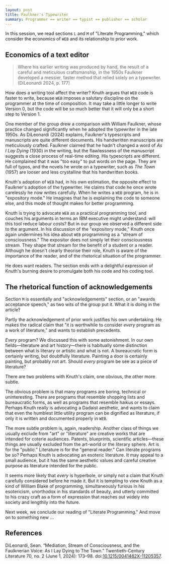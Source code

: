```yaml
---
layout: post
title: Faulkner's Typewriter
summary: Programmer == writer == typist == publisher == scholar
---
```


In this session, we read sections `L` and `M` of "Literate Programming," which consider the economics of `WEB` and its relationship to prior work.

## Economics of a text editor

> Where his earlier writing was produced by hand, the result of a careful and meticulous craftsmanship, in the 1950s Faulkner developed a messier, faster method that relied solely on a typewriter. (DiLeonardi 2024, p. 177)

How does a writing tool affect the writer? Knuth argues that `WEB` code is faster to write, because `WEB` imposes a salutary discipline on the programmer at the time of composition. It may take a little longer to write Version 0, but the code will be so much better that it will only be a short step to Version 1.

One member of the group drew a comparison with William Faulkner, whose practice changed significantly when he adopted the typewriter in the late 1950s. As DiLeonardi (2024) explains, Faulkner's typescripts and manuscripts are quite different documents. His handwritten manuscripts are meticulously crafted. Faulkner claimed that he hadn't changed a word of *As I Lay Dying* (1930) in the writing, but the flawlessness of the manuscript suggests a close process of real-time editing. His typescripts are different. He complained that it was "too easy" to put words on the page. They are full of typos, and the novels he wrote on a typewriter, such as *The Town* (1957) are looser and less crystalline that his handwritten books.

Knuth's adoption of `WEB` had, in his own estimation, the opposite effect to Faulkner's adoption of the typewriter. He claims that code he once wrote carelessly he now writes carefully. When he writes a `WEB` program, he is in "expository mode." He imagines that he is explaining the code to someone else, and this mode of thought makes for better programming.

Knuth is trying to advocate `WEB` as a practical programming tool, and couches his arguments in terms an IBM executive might understand: will this tool reduce labour costs? But in our group we observed a different side to the argument. In his discussion of the "expository mode," Knuth once again undermines his idea about `WEB` programming as a "stream of consciousness." The expositor does not simply let their consciousness stream. They shape that stream for the benefit of a student or a reader. Although he doesn't clearly theorise their role, Knuth is aware of the importance of the reader, and of the rhetorical situation of the programmer.

He does want readers. The section ends with a delightful expression of Knuth's burning desire to promulgate both his code and his coding tool.

## The rhetorical function of acknowledgements

Section `M` is essentially and "acknowledgements" section, or an "awards acceptance speech," as two wits of the group put it. What it is doing in the article?

Partly the acknowledgement of prior work justifies his own undertaking. He makes the radical claim that "it is worthwhile to consider *every* program as a work of literature," and wants to establish precedents.

*Every* program? We discussed this with some astonishment. In our own fields—literature and art history—there is habitually some distinction between what is literary or artistic and what is not. A bureaucratic form is certainly writing, but doubtfully literature. Painting a door is certainly painting, but probably not art. Should *every* program be see as a piece of literature?

There are two problems with Knuth's claim, one obvious, the other more subtle.

The obvious problem is that many programs are boring, technical or uninteresting. There are programs that resemble shopping lists and bureaucratic forms, as well as programs that resemble haikus or essays. Perhaps Knuth really is advocating a Dadaist aesthetic, and wants to claim that even the humblest little utility program can be dignified as literature, if only it is written and documented properly in `WEB`.

The more subtle problem is, again, readership. Another class of things we usually exclude from "art" or "literature" are creative works that are intended for coterie audiences. Patents, blueprints, scientific articles—these things are usually excluded from the art-world or the literary sphere. Art is for the "public." Literature is for the "general reader." Can literate programs be so? Perhaps Knuth is advocating an esoteric literature. It may appeal to a small audience, but it has the same aesthetic values and careful creative purpose as literature intended for the public.

It seems more likely that *every* is hyperbole, or simply not a claim that Knuth carefully considered before he made it. But it is tempting to view Knuth as a kind of William Blake of programming, simultaneously furious in his esotericism, unorthodox in his standards of beauty, and utterly committed to his crazy craft as a form of expression that reaches out widely into society and lengthily into the future.

Next week, we conclude our reading of "Literate Programming." And move on to something new ...

## References

DiLeonardi, Sean. “Mediation, Stream of Consciousness, and the Faulknerian Voice: As I Lay Dying to The Town.” Twentieth-Century Literature 70, no. 2 (June 1, 2024): 173–98. doi:[10.1215/0041462X-11205357](https://doi.org/10.1215/0041462X-11205357).